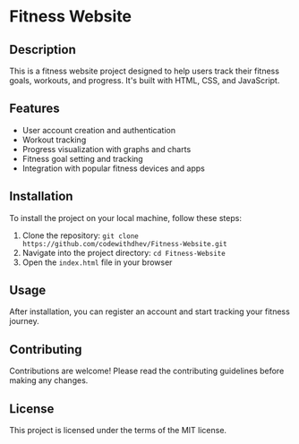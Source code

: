 # Fitness Website

## Description
This is a fitness website project designed to help users track their fitness goals, workouts, and progress. It's built with HTML, CSS, and JavaScript.

## Features
- User account creation and authentication
- Workout tracking
- Progress visualization with graphs and charts
- Fitness goal setting and tracking
- Integration with popular fitness devices and apps

## Installation
To install the project on your local machine, follow these steps:
1. Clone the repository: `git clone https://github.com/codewithdhev/Fitness-Website.git`
2. Navigate into the project directory: `cd Fitness-Website`
3. Open the `index.html` file in your browser

## Usage
After installation, you can register an account and start tracking your fitness journey.

## Contributing
Contributions are welcome! Please read the contributing guidelines before making any changes.

## License
This project is licensed under the terms of the MIT license.

